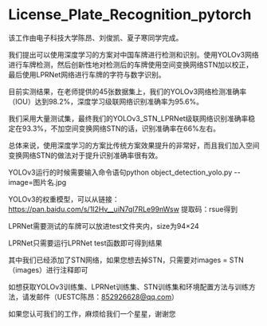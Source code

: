 # License_Plate_Recognition_pytorch
该工作由电子科技大学陈昂、刘俊凯、夏子寒同学完成。

我们提出可以使用深度学习的方案对中国车牌进行检测和识别。使用YOLOv3网络进行车牌检测，然后创新性地对检测后的车牌使用空间变换网络STN加以校正，最后使用LPRNet网络进行车牌的字符与数字识别。

目前实测结果，在老师提供的45张数据集上，我们的YOLOv3网络检测准确率（IOU）达到98.2%，深度学习级联网络识别准确率为95.6%。

我们采用大量测试集，最终我们的YOLOv3_STN_LPRNet级联网络识别准确率稳定在93.3%，不加空间变换网络STN的话，识别准确率在66%左右。

总体来说，使用深度学习的方案比传统方案效果提升的非常好，而且我们加入空间变换网络STN的做法对于提升识别准确率很有效。


YOLOv3运行的时候需要输入命令语句python object_detection_yolo.py --image=图片名.jpg

YOLOv3的权重模型，可以从链接：https://pan.baidu.com/s/1I2Hv__uiN7ql7RLe99nWsw 提取码：rsue得到

LPRNet需要测试的车牌可以放进test文件夹内，size为94×24

LPRNet只需要运行LPRNet test函数即可得到结果

其中我们已经添加了STN网络，如果您想去掉STN，只需要对images = STN（images）进行注释即可

如想获取YOLOv3训练集、LPRNet训练集、STN训练集和环境配置方法与训练方法，请发邮件（UESTC陈昂：852926628@qq.com）

如果您认可我们的工作，麻烦给我们一个星星，谢谢您
